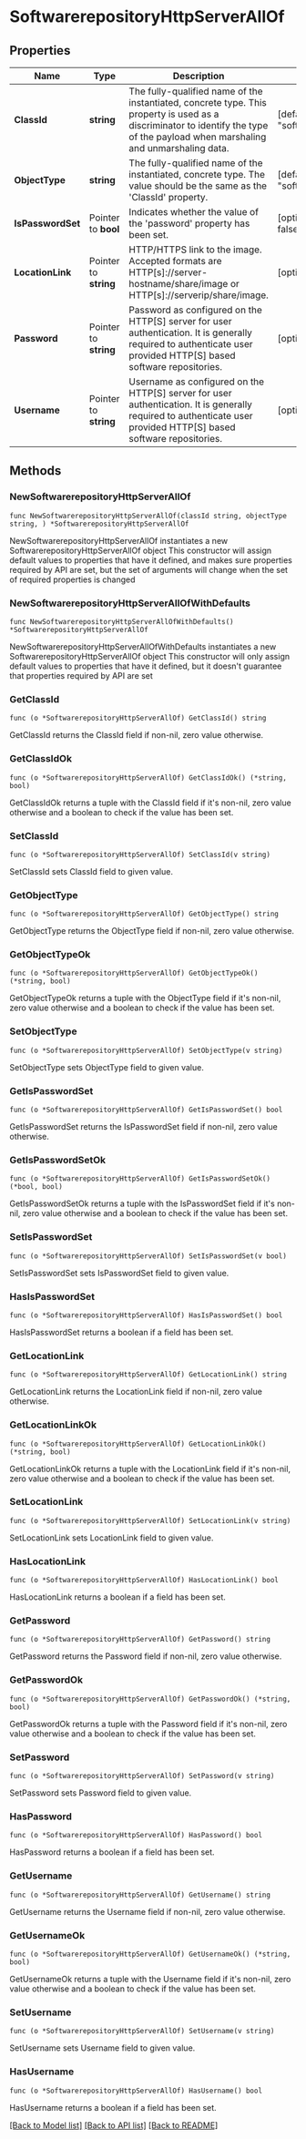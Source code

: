 # SoftwarerepositoryHttpServerAllOf

## Properties

Name | Type | Description | Notes
------------ | ------------- | ------------- | -------------
**ClassId** | **string** | The fully-qualified name of the instantiated, concrete type. This property is used as a discriminator to identify the type of the payload when marshaling and unmarshaling data. | [default to "softwarerepository.HttpServer"]
**ObjectType** | **string** | The fully-qualified name of the instantiated, concrete type. The value should be the same as the &#39;ClassId&#39; property. | [default to "softwarerepository.HttpServer"]
**IsPasswordSet** | Pointer to **bool** | Indicates whether the value of the &#39;password&#39; property has been set. | [optional] [readonly] [default to false]
**LocationLink** | Pointer to **string** | HTTP/HTTPS link to the image. Accepted formats are HTTP[s]://server-hostname/share/image or HTTP[s]://serverip/share/image. | [optional] 
**Password** | Pointer to **string** | Password as configured on the HTTP[S] server for user authentication. It is generally required to authenticate user provided HTTP[S] based software repositories. | [optional] 
**Username** | Pointer to **string** | Username as configured on the HTTP[S] server for user authentication. It is generally required to authenticate user provided HTTP[S] based software repositories. | [optional] 

## Methods

### NewSoftwarerepositoryHttpServerAllOf

`func NewSoftwarerepositoryHttpServerAllOf(classId string, objectType string, ) *SoftwarerepositoryHttpServerAllOf`

NewSoftwarerepositoryHttpServerAllOf instantiates a new SoftwarerepositoryHttpServerAllOf object
This constructor will assign default values to properties that have it defined,
and makes sure properties required by API are set, but the set of arguments
will change when the set of required properties is changed

### NewSoftwarerepositoryHttpServerAllOfWithDefaults

`func NewSoftwarerepositoryHttpServerAllOfWithDefaults() *SoftwarerepositoryHttpServerAllOf`

NewSoftwarerepositoryHttpServerAllOfWithDefaults instantiates a new SoftwarerepositoryHttpServerAllOf object
This constructor will only assign default values to properties that have it defined,
but it doesn't guarantee that properties required by API are set

### GetClassId

`func (o *SoftwarerepositoryHttpServerAllOf) GetClassId() string`

GetClassId returns the ClassId field if non-nil, zero value otherwise.

### GetClassIdOk

`func (o *SoftwarerepositoryHttpServerAllOf) GetClassIdOk() (*string, bool)`

GetClassIdOk returns a tuple with the ClassId field if it's non-nil, zero value otherwise
and a boolean to check if the value has been set.

### SetClassId

`func (o *SoftwarerepositoryHttpServerAllOf) SetClassId(v string)`

SetClassId sets ClassId field to given value.


### GetObjectType

`func (o *SoftwarerepositoryHttpServerAllOf) GetObjectType() string`

GetObjectType returns the ObjectType field if non-nil, zero value otherwise.

### GetObjectTypeOk

`func (o *SoftwarerepositoryHttpServerAllOf) GetObjectTypeOk() (*string, bool)`

GetObjectTypeOk returns a tuple with the ObjectType field if it's non-nil, zero value otherwise
and a boolean to check if the value has been set.

### SetObjectType

`func (o *SoftwarerepositoryHttpServerAllOf) SetObjectType(v string)`

SetObjectType sets ObjectType field to given value.


### GetIsPasswordSet

`func (o *SoftwarerepositoryHttpServerAllOf) GetIsPasswordSet() bool`

GetIsPasswordSet returns the IsPasswordSet field if non-nil, zero value otherwise.

### GetIsPasswordSetOk

`func (o *SoftwarerepositoryHttpServerAllOf) GetIsPasswordSetOk() (*bool, bool)`

GetIsPasswordSetOk returns a tuple with the IsPasswordSet field if it's non-nil, zero value otherwise
and a boolean to check if the value has been set.

### SetIsPasswordSet

`func (o *SoftwarerepositoryHttpServerAllOf) SetIsPasswordSet(v bool)`

SetIsPasswordSet sets IsPasswordSet field to given value.

### HasIsPasswordSet

`func (o *SoftwarerepositoryHttpServerAllOf) HasIsPasswordSet() bool`

HasIsPasswordSet returns a boolean if a field has been set.

### GetLocationLink

`func (o *SoftwarerepositoryHttpServerAllOf) GetLocationLink() string`

GetLocationLink returns the LocationLink field if non-nil, zero value otherwise.

### GetLocationLinkOk

`func (o *SoftwarerepositoryHttpServerAllOf) GetLocationLinkOk() (*string, bool)`

GetLocationLinkOk returns a tuple with the LocationLink field if it's non-nil, zero value otherwise
and a boolean to check if the value has been set.

### SetLocationLink

`func (o *SoftwarerepositoryHttpServerAllOf) SetLocationLink(v string)`

SetLocationLink sets LocationLink field to given value.

### HasLocationLink

`func (o *SoftwarerepositoryHttpServerAllOf) HasLocationLink() bool`

HasLocationLink returns a boolean if a field has been set.

### GetPassword

`func (o *SoftwarerepositoryHttpServerAllOf) GetPassword() string`

GetPassword returns the Password field if non-nil, zero value otherwise.

### GetPasswordOk

`func (o *SoftwarerepositoryHttpServerAllOf) GetPasswordOk() (*string, bool)`

GetPasswordOk returns a tuple with the Password field if it's non-nil, zero value otherwise
and a boolean to check if the value has been set.

### SetPassword

`func (o *SoftwarerepositoryHttpServerAllOf) SetPassword(v string)`

SetPassword sets Password field to given value.

### HasPassword

`func (o *SoftwarerepositoryHttpServerAllOf) HasPassword() bool`

HasPassword returns a boolean if a field has been set.

### GetUsername

`func (o *SoftwarerepositoryHttpServerAllOf) GetUsername() string`

GetUsername returns the Username field if non-nil, zero value otherwise.

### GetUsernameOk

`func (o *SoftwarerepositoryHttpServerAllOf) GetUsernameOk() (*string, bool)`

GetUsernameOk returns a tuple with the Username field if it's non-nil, zero value otherwise
and a boolean to check if the value has been set.

### SetUsername

`func (o *SoftwarerepositoryHttpServerAllOf) SetUsername(v string)`

SetUsername sets Username field to given value.

### HasUsername

`func (o *SoftwarerepositoryHttpServerAllOf) HasUsername() bool`

HasUsername returns a boolean if a field has been set.


[[Back to Model list]](../README.md#documentation-for-models) [[Back to API list]](../README.md#documentation-for-api-endpoints) [[Back to README]](../README.md)


